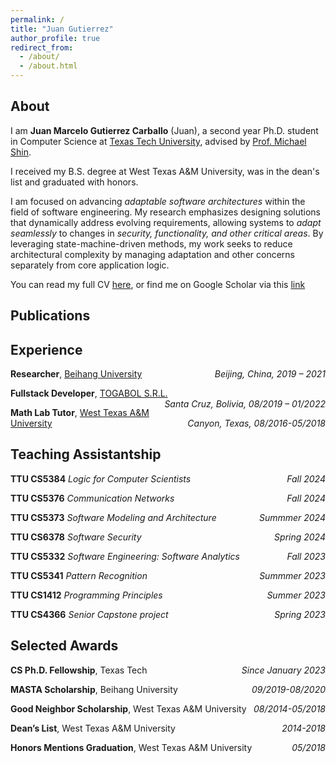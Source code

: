 ```yaml
---
permalink: /
title: "Juan Gutierrez"
author_profile: true
redirect_from: 
  - /about/
  - /about.html
---
```


## About

I am **Juan Marcelo Gutierrez Carballo** (Juan), a second year Ph.D. student in Computer Science at [Texas Tech University](https://www.ttu.edu/), advised by [Prof. Michael Shin](https://www.depts.ttu.edu/cs/faculty/michael_eonsuk_shin/index.php).

I received my B.S. degree at West Texas A&M University, was in the dean's list and graduated with honors.

I am focused on advancing *adaptable software architectures* within the field of software engineering. My research emphasizes designing solutions that dynamically address evolving requirements, allowing systems to *adapt seamlessly* to changes in *security, functionality, and other critical areas*. By leveraging state-machine-driven methods, my work seeks to reduce architectural complexity by managing adaptation and other concerns separately from core application logic.

You can read my full CV [here](), or find me on Google Scholar via this [link](https://scholar.google.com/citations?user=wN_VhAoAAAAJ&hl=en) 


## Publications


## Experience

**Researcher**, [Beihang University](https://ev.buaa.edu.cn/) <i style="float:right;text-align:right;">Beijing, China, 2019 – 2021</i>

**Fullstack Developer**, [TOGABOL S.R.L.](https://togabolsrl.bol/) <i style="float:right;text-align:right;">Santa Cruz, Bolivia, 08/2019 – 01/2022</i>

**Math Lab Tutor**, [West Texas A&M University](https://www.wtamu.edu/) <i style="float:right;text-align:right;">Canyon, Texas, 08/2016-05/2018</i>


## Teaching Assistantship

**TTU CS5384** _Logic for Computer Scientists_ <i style="float:right;text-align:right;">Fall 2024</i>

**TTU CS5376** _Communication Networks_ <i style="float:right;text-align:right;">Fall 2024</i>

**TTU CS5373** _Software Modeling and Architecture_ <i style="float:right;text-align:right;">Summmer 2024</i>

**TTU CS6378** _Software Security_ <i style="float:right;text-align:right;">Spring 2024</i>

**TTU CS5332** _Software Engineering: Software Analytics_ <i style="float:right;text-align:right;">Fall 2023</i>

**TTU CS5341** _Pattern Recognition_ <i style="float:right;text-align:right;">Summmer 2023</i>

**TTU CS1412** _Programming Principles_ <i style="float:right;text-align:right;">Summer 2023</i>

**TTU CS4366** _Senior Capstone project_ <i style="float:right;text-align:right;">Spring 2023</i>


## Selected Awards

**CS Ph.D. Fellowship**, Texas Tech	<i style="float:right;text-align:right;">Since January 2023</i>

**MASTA Scholarship**, Beihang University	<i style="float:right;text-align:right;">09/2019-08/2020</i>

**Good Neighbor Scholarship**, West Texas A&M University	<i style="float:right;text-align:right;">08/2014-05/2018</i>

**Dean’s List**, West Texas A&M University	<i style="float:right;text-align:right;">2014-2018</i>

**Honors Mentions Graduation**, West Texas A&M University	<i style="float:right;text-align:right;">05/2018
</i>
